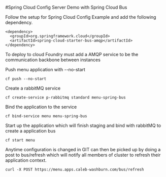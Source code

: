 #Spring Cloud Config Server Demo with Spring Cloud Bus

Follow the setup for Spring Cloud Config Example and add the following dependency.

```
<dependency>
  <groupId>org.springframework.cloud</groupId>
  <artifactId>spring-cloud-starter-bus-amqp</artifactId>
</dependency>
```


To deploy to cloud Foundry must add a AMQP service to be the communication backbone between instances

Push menu application with --no-start
```
cf push --no-start
```
Create a rabbitMQ service

```
cf create-service p-rabbitmq standard menu-spring-bus
```

Bind the application to the service

```
cf bind-service menu menu-spring-bus
```

Start up the application which will finish staging and bind with rabbitMQ to create a application bus

```
cf start menu
```

Anytime configuration is changed in GIT can then be picked up by doing a post to bus/refresh which will notify all members of cluster to refresh their application context.

```
curl -X POST https://menu.apps.caleb-washburn.com/bus/refresh
```
